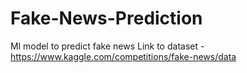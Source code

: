 # Fake-News-Prediction
Ml model to predict fake news
Link to dataset - https://www.kaggle.com/competitions/fake-news/data
